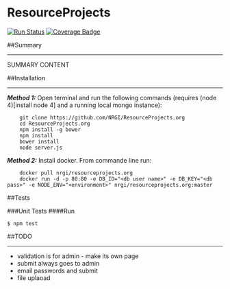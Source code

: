ResourceProjects
===================
[![Run Status](https://api.shippable.com/projects/57193cf42a8192902e1d7e88/badge?branch=master)](https://app.shippable.com/projects/55159b755ab6cc1352ad63c5)
[![Coverage Badge](https://api.shippable.com/projects/57193cf42a8192902e1d7e88/coverageBadge?branch=master)](https://app.shippable.com/projects/55159b755ab6cc1352ad63c5)

##Summary
***
SUMMARY CONTENT


##Installation
***
***Method 1:*** Open terminal and run the following commands (requires (node 4)[install node 4] and a running local mongo instance):

		git clone https://github.com/NRGI/ResourceProjects.org
		cd ResourceProjects.org
		npm install -g bower
		npm install
		bower install
		node server.js


***Method 2:***  Install docker. From commande line run:

		docker pull nrgi/resourceprojects.org
		docker run -d -p 80:80 -e DB_ID="<db user name>" -e DB_KEY="<db pass>" -e NODE_ENV="<environment>" nrgi/resourceprojects.org:master

##Tests

###Unit Tests
####Run
```
$ npm test
```

##TODO
***
-	validation is for admin - make its own page
-	submit always goes to admin
-	email passwords and submit
-	file uplaoad

